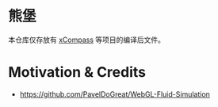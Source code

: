 # 熊堡

本仓库仅存放有 [xCompass](https://github.com/wx-chevalier/xCompass) 等项目的编译后文件。

# Motivation & Credits

- https://github.com/PavelDoGreat/WebGL-Fluid-Simulation
